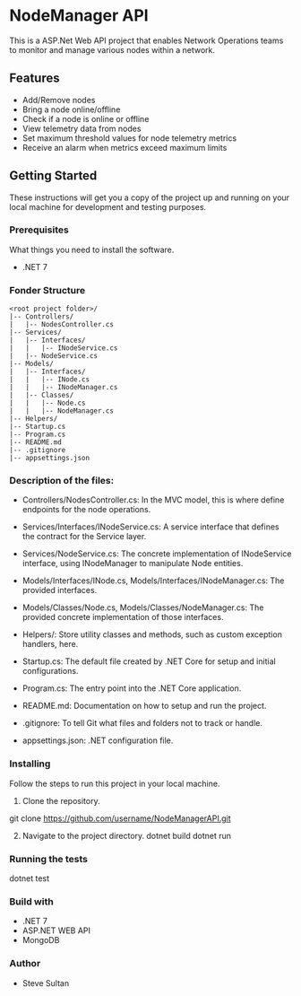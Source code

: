 # NodeManager API

This is a ASP.Net Web API project that enables Network Operations teams to monitor and manage various nodes within a network.

## Features

* Add/Remove nodes
* Bring a node online/offline
* Check if a node is online or offline
* View telemetry data from nodes
* Set maximum threshold values for node telemetry metrics
* Receive an alarm when metrics exceed maximum limits

## Getting Started

These instructions will get you a copy of the project up and running on your local machine for development and testing purposes.

### Prerequisites

What things you need to install the software.

* .NET 7

### Fonder Structure

```
<root project folder>/
|-- Controllers/
|   |-- NodesController.cs
|-- Services/
|   |-- Interfaces/
|   |   |-- INodeService.cs
|   |-- NodeService.cs
|-- Models/
|   |-- Interfaces/
|   |   |-- INode.cs
|   |   |-- INodeManager.cs
|   |-- Classes/
|   |   |-- Node.cs
|   |   |-- NodeManager.cs
|-- Helpers/
|-- Startup.cs
|-- Program.cs
|-- README.md
|-- .gitignore
|-- appsettings.json

```

### Description of the files:

* Controllers/NodesController.cs: In the MVC model, this is where define endpoints for the node operations.

* Services/Interfaces/INodeService.cs: A service interface that defines the contract for the Service layer.

* Services/NodeService.cs: The concrete implementation of INodeService interface, using INodeManager to manipulate Node entities.

* Models/Interfaces/INode.cs, Models/Interfaces/INodeManager.cs: The provided interfaces.

* Models/Classes/Node.cs, Models/Classes/NodeManager.cs: The provided concrete implementation of those interfaces.

* Helpers/: Store utility classes and methods, such as custom exception handlers, here.

* Startup.cs: The default file created by .NET Core for setup and initial configurations.

* Program.cs: The entry point into the .NET Core application.

* README.md: Documentation on how to setup and run the project.

* .gitignore: To tell Git what files and folders not to track or handle.

* appsettings.json: .NET configuration file.


### Installing

Follow the steps to run this project in your local machine.

1. Clone the repository.

git clone https://github.com/username/NodeManagerAPI.git

2. Navigate to the project directory.
dotnet build
dotnet run

### Running the tests

dotnet test

### Build with

* .NET 7
* ASP.NET WEB API
* MongoDB

### Author

* Steve Sultan
